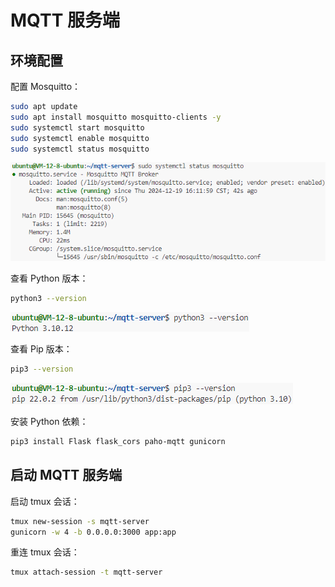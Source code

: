 # MQTT 服务端

## 环境配置

配置 Mosquitto：

```bash
sudo apt update
sudo apt install mosquitto mosquitto-clients -y
sudo systemctl start mosquitto
sudo systemctl enable mosquitto
sudo systemctl status mosquitto
```

![](assets/2024-12-19_16-12-49.png)

查看 Python 版本：

```bash
python3 --version
```

![](assets/2024-12-19_16-20-46.png)

查看 Pip 版本：

```bash
pip3 --version
```

![](assets/2024-12-19_16-21-43.png)

安装 Python 依赖：

```bash
pip3 install Flask flask_cors paho-mqtt gunicorn
```

## 启动 MQTT 服务端

启动 tmux 会话：

```bash
tmux new-session -s mqtt-server
gunicorn -w 4 -b 0.0.0.0:3000 app:app
```

重连 tmux 会话：

```bash
tmux attach-session -t mqtt-server
```